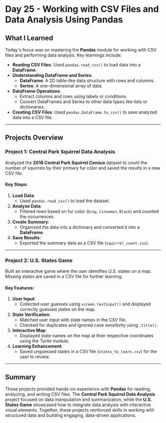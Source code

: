 # Day 25 - Working with CSV Files and Data Analysis Using Pandas

## What I Learned
Today's focus was on mastering the **Pandas** module for working with CSV files and performing data analysis. Key learnings include:
- **Reading CSV Files**: Used `pandas.read_csv()` to load data into a **DataFrame**.
- **Understanding DataFrame and Series**:
  - **DataFrame**: A 2D table-like data structure with rows and columns.
  - **Series**: A one-dimensional array of data.
- **DataFrame Operations**:
  - Extract columns and rows using labels or conditions.
  - Convert DataFrames and Series to other data types like lists or dictionaries.
- **Creating CSV Files**: Used `pandas.DataFrame.to_csv()` to save analyzed data into a CSV file.

---

## Projects Overview

### Project 1: Central Park Squirrel Data Analysis
Analyzed the **2018 Central Park Squirrel Census** dataset to count the number of squirrels by their primary fur color and saved the results in a new CSV file.

#### Key Steps:
1. **Load Data**:
   - Used `pandas.read_csv()` to load the dataset.
2. **Analyze Data**:
   - Filtered rows based on fur color (`Gray`, `Cinnamon`, `Black`) and counted the occurrences.
3. **Create Summary**:
   - Organized the data into a dictionary and converted it into a **DataFrame**.
4. **Save Results**:
   - Exported the summary data as a CSV file (`squirrel_count.csv`).

---

### Project 2: U.S. States Game
Built an interactive game where the user identifies U.S. states on a map. Missing states are saved in a CSV file for further learning.

#### Key Features:
1. **User Input**:
   - Collected user guesses using `screen.textinput()` and displayed correctly guessed states on the map.
2. **State Verification**:
   - Matched user input with state names in the CSV file.
   - Checked for duplicates and ignored case sensitivity using `.title()`.
3. **Interactive Map**:
   - Displayed state names on the map at their respective coordinates using the Turtle module.
4. **Learning Enhancement**:
   - Saved unguessed states in a CSV file (`states_to_learn.csv`) for the user to review.

---

## Summary
These projects provided hands-on experience with **Pandas** for reading, analyzing, and writing CSV files. The **Central Park Squirrel Data Analysis** project focused on data manipulation and summarization, while the **U.S. States Game** showcased how to integrate data analysis with interactive visual elements. Together, these projects reinforced skills in working with structured data and building engaging, data-driven applications.
